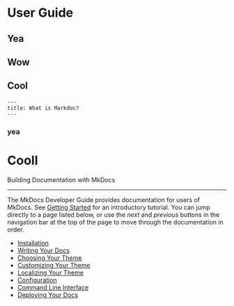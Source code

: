 # User Guide
## Yea
## Wow
## Cool

    ---
    title: What is Markdoc?
    ---


### yea
# Cooll

Building Documentation with MkDocs

---

The MkDocs Developer Guide provides documentation for users of MkDocs. See
[Getting Started] for an introductory tutorial. You can jump directly to a
page listed below, or use the *next* and *previous* buttons in the navigation
bar at the top of the page to move through the documentation in order.

- [Installation](flight-computer.md)
- [Writing Your Docs](writing-your-docs.md)
- [Choosing Your Theme](choosing-your-theme.md)
- [Customizing Your Theme](customizing-your-theme.md)
- [Localizing Your Theme](localizing-your-theme.md)
- [Configuration](configuration.md)
- [Command Line Interface](cli.md)
- [Deploying Your Docs](deploying-your-docs.md)

[Getting Started]: ../getting-started.md